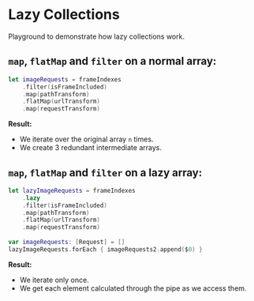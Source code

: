 # Lazy Collections

Playground to demonstrate how lazy collections work.

## `map`, `flatMap` and `filter` on a normal array:

```swift
let imageRequests = frameIndexes
    .filter(isFrameIncluded)
    .map(pathTransform)
    .flatMap(urlTransform)
    .map(requestTransform)
```

**Result:**

* We iterate over the original array `n` times.
* We create 3 redundant intermediate arrays.

## `map`, `flatMap` and `filter` on a lazy array:

```swift
let lazyImageRequests = frameIndexes
    .lazy
    .filter(isFrameIncluded)
    .map(pathTransform)
    .flatMap(urlTransform)
    .map(requestTransform)
    
var imageRequests: [Request] = []
lazyImageRequests.forEach { imageRequests2.append($0) }
```

**Result:**

* We iterate only once.
* We get each element calculated through the pipe as we access them.


